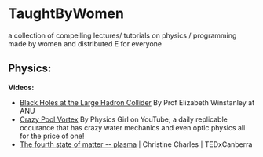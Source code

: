 # TaughtByWomen
a collection of compelling lectures/ tutorials on physics / programming made by women and distributed E for everyone 

## Physics:
**Videos:**
- [Black Holes at the Large Hadron Collider][] By Prof Elizabeth Winstanley at ANU
- [Crazy Pool Vortex][] By Physics Girl on YouTube; a daily replicable occurance that has crazy water mechanics and even optic physics all for the price of one!
- [The fourth state of matter -- plasma][] | Christine Charles | TEDxCanberra

[Black Holes at the Large Hadron Collider]: https://www.youtube.com/watch?v=IULjmY7ZqFM
[Crazy Pool Vortex]: https://www.youtube.com/watch?v=pnbJEg9r1o8
[The fourth state of matter -- plasma]: https://www.youtube.com/watch?v=n-17xqfF4FU

